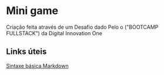 # Mini game
Criação feita através de um Desafio dado Pelo o ("BOOTCAMP FULLSTACK") da Digital Innovation One
## Links úteis
[Sintaxe básica Markdown](https://www.markdownguide.org/getting-started/)

